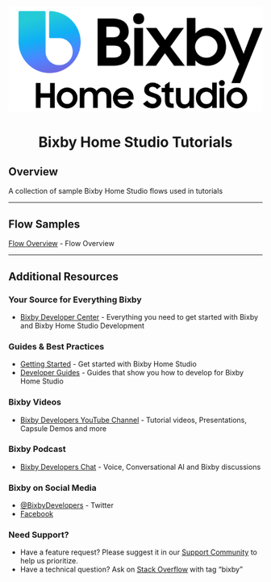 <p align="Center">
  <img src="https://raw.githubusercontent.com/bixbydevelopers/presentation-share/master/Git%20Images/bhs-logo-github.png">
  <br/>
  <h1 align="Center">Bixby Home Studio Tutorials</h1>
</p>

## Overview

A collection of sample Bixby Home Studio flows used in tutorials

---
## Flow Samples

[Flow Overview](../../tree/master/flow-overview) - Flow Overview



---

## Additional Resources

### Your Source for Everything Bixby 
* [Bixby Developer Center](http://bixbydevelopers.com) - Everything you need to get started with Bixby and Bixby Home Studio Development

### Guides & Best Practices
* [Getting Started](https://bixbydevelopers.com/dev/docs/bhs-get-started) - Get started with Bixby Home Studio
* [Developer Guides](https://bixbydevelopers.com/dev/docs/bhs-dev-guide) - Guides that show you how to develop for Bixby Home Studio

### Bixby Videos
* [Bixby Developers YouTube Channel](https://www.youtube.com/c/bixbydevelopers) - Tutorial videos, Presentations, Capsule Demos and more

### Bixby Podcast
* [Bixby Developers Chat](http://bixbydev.buzzsprout.com/) - Voice, Conversational AI and Bixby discussions 

### Bixby on Social Media
* [@BixbyDevelopers](https://twitter.com/bixbydevelopers) - Twitter
* [Facebook](https://facebook.com/BixbyDevelopers)

### Need Support?
* Have a feature request? Please suggest it in our [Support Community](https://support.bixbydevelopers.com/hc/en-us/community/topics/360000183273-Feature-Requests) to help us prioritize.
* Have a technical question? Ask on [Stack Overflow](https://stackoverflow.com/questions/tagged/bixby) with tag “bixby”

